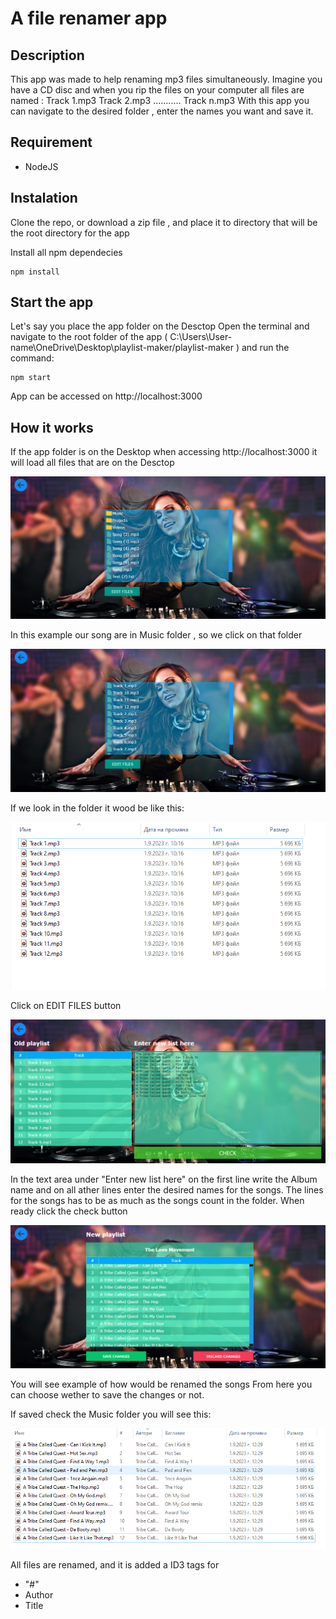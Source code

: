 # A file renamer app

## Description

This app was made to help renaming mp3 files simultaneously.
Imagine you have a CD disc and when you rip the files on your computer
all files are named :
    Track 1.mp3
    Track 2.mp3
    ...........
    Track n.mp3
With this app you can navigate to the desired folder , enter the names you want
and save it.

## Requirement

- NodeJS

## Instalation

Clone the repo, or download a zip file , and place it to directory that will be the root directory for the app

Install all npm dependecies

```console
npm install
```

## Start the app

Let's say you place the app folder on the Desctop
Open the terminal and navigate to the root folder of the app 
( C:\Users\User-name\OneDrive\Desktop\playlist-maker/playlist-maker )
and run the command: 

```console
npm start
```
App can be accessed on http://localhost:3000

## How it works

If the app folder is on the Desktop when accessing http://localhost:3000 it will load
all files that are on the Desctop

![Screenshot](screenshots/home-page.PNG)

In this example our song are in Music folder , so we click on that folder 

![Screenshot](screenshots/music-files-before.PNG)

If we look in the folder it wood be like this:

![Screenshot](screenshots/music-folder-before.PNG)

Click on EDIT FILES button

![Screenshot](screenshots/renaming-area.PNG)

In the text area under "Enter new list here" on the first line write the Album name
and on all ather lines enter the desired names for the songs. The lines for the songs
has to be as much as the songs count in the folder.
When ready click the check button

![Screenshot](screenshots/check-area.PNG)

You will see example of how would be renamed the songs
From here you can choose wether to save the changes or not.

If saved check the Music folder you will see this:

![Screenshot](screenshots/music-folder-after.PNG)

All files are renamed, and it is added a ID3 tags for
- "#" 
- Author
- Title